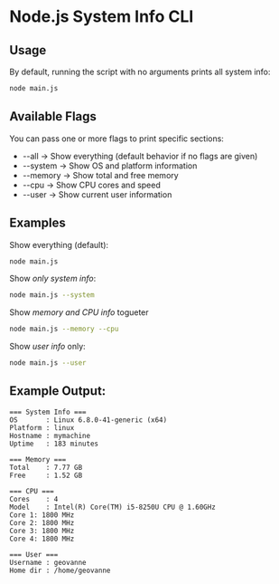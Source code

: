 # Node.js System Info CLI

## Usage

By default, running the script with no arguments prints all system info:

```bash
node main.js
```

## Available Flags

You can pass one or more flags to print specific sections:

- --all → Show everything (default behavior if no flags are given)
- --system → Show OS and platform information
- --memory → Show total and free memory
- --cpu → Show CPU cores and speed
- --user → Show current user information

## Examples

Show everything (default):

```bash
node main.js
```

Show _only system info_:

```bash
node main.js --system
```

Show _memory and CPU info_ togueter

```bash
node main.js --memory --cpu
```

Show _user info_ only:

```bash
node main.js --user
```

## Example Output:

```text
=== System Info ===
OS       : Linux 6.8.0-41-generic (x64)
Platform : linux
Hostname : mymachine
Uptime   : 183 minutes

=== Memory ===
Total    : 7.77 GB
Free     : 1.52 GB

=== CPU ===
Cores    : 4
Model    : Intel(R) Core(TM) i5-8250U CPU @ 1.60GHz
Core 1: 1800 MHz
Core 2: 1800 MHz
Core 3: 1800 MHz
Core 4: 1800 MHz

=== User ===
Username : geovanne
Home dir : /home/geovanne
```
